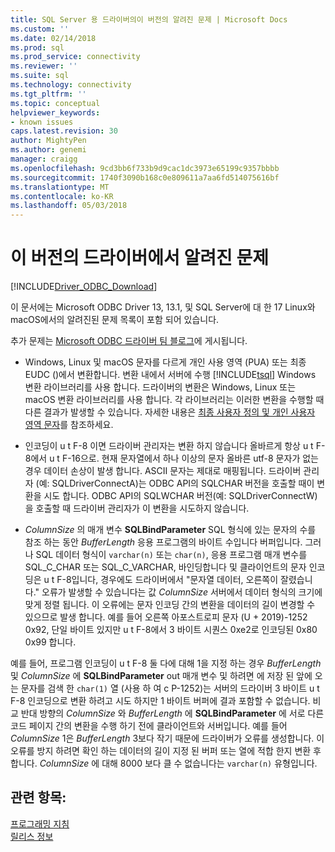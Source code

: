 ```yaml
---
title: SQL Server 용 드라이버의이 버전의 알려진 문제 | Microsoft Docs
ms.custom: ''
ms.date: 02/14/2018
ms.prod: sql
ms.prod_service: connectivity
ms.reviewer: ''
ms.suite: sql
ms.technology: connectivity
ms.tgt_pltfrm: ''
ms.topic: conceptual
helpviewer_keywords:
- known issues
caps.latest.revision: 30
author: MightyPen
ms.author: genemi
manager: craigg
ms.openlocfilehash: 9cd3bb6f733b9d9cac1dc3973e65199c9357bbbb
ms.sourcegitcommit: 1740f3090b168c0e809611a7aa6fd514075616bf
ms.translationtype: MT
ms.contentlocale: ko-KR
ms.lasthandoff: 05/03/2018
---
```

# <a name="known-issues-in-this-version-of-the-driver"></a>이 버전의 드라이버에서 알려진 문제

[!INCLUDE[Driver_ODBC_Download](../../../includes/driver_odbc_download.md)]

이 문서에는 Microsoft ODBC Driver 13, 13.1, 및 SQL Server에 대 한 17 Linux와 macOS에서의 알려진된 문제 목록이 포함 되어 있습니다.

추가 문제는 [Microsoft ODBC 드라이버 팀 블로그](http://blogs.msdn.com/b/sqlnativeclient/)에 게시됩니다.  

- Windows, Linux 및 macOS 문자를 다르게 개인 사용 영역 (PUA) 또는 최종 EUDC ()에서 변환합니다. 변환 내에서 서버에 수행 [!INCLUDE[tsql](../../../includes/tsql_md.md)] Windows 변환 라이브러리를 사용 합니다. 드라이버의 변환은 Windows, Linux 또는 macOS 변환 라이브러리를 사용 합니다. 각 라이브러리는 이러한 변환을 수행할 때 다른 결과가 발생할 수 있습니다. 자세한 내용은 [최종 사용자 정의 및 개인 사용자 영역 문자](http://msdn.microsoft.com/library/dd317802.aspx)를 참조하세요.

- 인코딩이 u t F-8 이면 드라이버 관리자는 변환 하지 않습니다 올바르게 항상 u t F-8에서 u t F-16으로. 현재 문자열에서 하나 이상의 문자 올바른 utf-8 문자가 없는 경우 데이터 손상이 발생 합니다. ASCII 문자는 제대로 매핑됩니다. 드라이버 관리자 (예: SQLDriverConnectA)는 ODBC API의 SQLCHAR 버전을 호출할 때이 변환을 시도 합니다. ODBC API의 SQLWCHAR 버전(예: SQLDriverConnectW)을 호출할 때 드라이버 관리자가 이 변환을 시도하지 않습니다.  

- *ColumnSize* 의 매개 변수 **SQLBindParameter** SQL 형식에 있는 문자의 수를 참조 하는 동안 *BufferLength* 응용 프로그램의 바이트 수입니다 버퍼입니다. 그러나 SQL 데이터 형식이 `varchar(n)` 또는 `char(n)`, 응용 프로그램 매개 변수를 SQL_C_CHAR 또는 SQL_C_VARCHAR, 바인딩합니다 및 클라이언트의 문자 인코딩은 u t F-8입니다, 경우에도 드라이버에서 "문자열 데이터, 오른쪽이 잘렸습니다." 오류가 발생할 수 있습니다는 값 *ColumnSize* 서버에서 데이터 형식의 크기에 맞게 정렬 됩니다. 이 오류에는 문자 인코딩 간의 변환을 데이터의 길이 변경할 수 있으므로 발생 합니다. 예를 들어 오른쪽 아포스트로피 문자 (U + 2019)-1252 0x92, 단일 바이트 있지만 u t F-8에서 3 바이트 시퀀스 0xe2로 인코딩된 0x80 0x99 합니다.

예를 들어, 프로그램 인코딩이 u t F-8 둘 다에 대해 1을 지정 하는 경우 *BufferLength* 및 *ColumnSize* 에 **SQLBindParameter** out 매개 변수 및 하려면 에 저장 된 앞에 오는 문자를 검색 한 `char(1)` 열 (사용 하 여 c P-1252)는 서버의 드라이버 3 바이트 u t F-8 인코딩으로 변환 하려고 시도 하지만 1 바이트 버퍼에 결과 포함할 수 없습니다. 비교 반대 방향의 *ColumnSize* 와 *BufferLength* 에 **SQLBindParameter** 에 서로 다른 코드 페이지 간의 변환을 수행 하기 전에 클라이언트와 서버입니다. 예를 들어 *ColumnSize* 1은 *BufferLength* 3보다 작기 때문에 드라이버가 오류를 생성합니다. 이 오류를 방지 하려면 확인 하는 데이터의 길이 지정 된 버퍼 또는 열에 적합 한지 변환 후 합니다. *ColumnSize* 에 대해 8000 보다 클 수 없습니다는 `varchar(n)` 유형입니다.

## <a name="see-also"></a>관련 항목:  
[프로그래밍 지침](../../../connect/odbc/linux-mac/programming-guidelines.md)  
[릴리스 정보](../../../connect/odbc/linux-mac/release-notes.md)  

